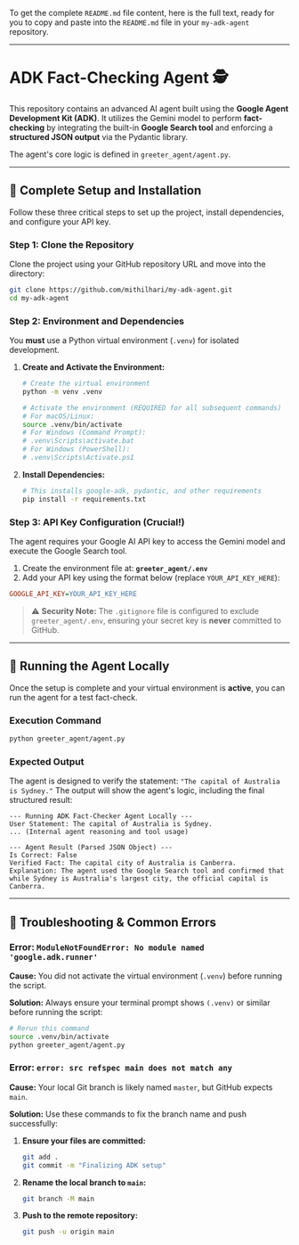 To get the complete `README.md` file content, here is the full text, ready for you to copy and paste into the `README.md` file in your `my-adk-agent` repository.

-----

# ADK Fact-Checking Agent 🕵️

This repository contains an advanced AI agent built using the **Google Agent Development Kit (ADK)**. It utilizes the Gemini model to perform **fact-checking** by integrating the built-in **Google Search tool** and enforcing a **structured JSON output** via the Pydantic library.

The agent's core logic is defined in `greeter_agent/agent.py`.

-----

## 🚀 Complete Setup and Installation

Follow these three critical steps to set up the project, install dependencies, and configure your API key.

### Step 1: Clone the Repository

Clone the project using your GitHub repository URL and move into the directory:

```bash
git clone https://github.com/mithilhari/my-adk-agent.git
cd my-adk-agent
```

### Step 2: Environment and Dependencies

You **must** use a Python virtual environment (`.venv`) for isolated development.

1.  **Create and Activate the Environment:**

    ```bash
    # Create the virtual environment
    python -m venv .venv

    # Activate the environment (REQUIRED for all subsequent commands)
    # For macOS/Linux:
    source .venv/bin/activate
    # For Windows (Command Prompt):
    # .venv\Scripts\activate.bat
    # For Windows (PowerShell):
    # .venv\Scripts\Activate.ps1
    ```

2.  **Install Dependencies:**

    ```bash
    # This installs google-adk, pydantic, and other requirements
    pip install -r requirements.txt
    ```

### Step 3: API Key Configuration (Crucial\!)

The agent requires your Google AI API key to access the Gemini model and execute the Google Search tool.

1.  Create the environment file at: **`greeter_agent/.env`**
2.  Add your API key using the format below (replace `YOUR_API_KEY_HERE`):

<!-- end list -->

```ini
GOOGLE_API_KEY=YOUR_API_KEY_HERE
```

> ⚠️ **Security Note:** The `.gitignore` file is configured to exclude `greeter_agent/.env`, ensuring your secret key is **never** committed to GitHub.

-----

## 🧪 Running the Agent Locally

Once the setup is complete and your virtual environment is **active**, you can run the agent for a test fact-check.

### Execution Command

```bash
python greeter_agent/agent.py
```

### Expected Output

The agent is designed to verify the statement: `"The capital of Australia is Sydney."` The output will show the agent's logic, including the final structured result:

```
--- Running ADK Fact-Checker Agent Locally ---
User Statement: The capital of Australia is Sydney.
... (Internal agent reasoning and tool usage)

--- Agent Result (Parsed JSON Object) ---
Is Correct: False
Verified Fact: The capital city of Australia is Canberra.
Explanation: The agent used the Google Search tool and confirmed that while Sydney is Australia's largest city, the official capital is Canberra.
```

-----

## 🛑 Troubleshooting & Common Errors

### Error: `ModuleNotFoundError: No module named 'google.adk.runner'`

**Cause:** You did not activate the virtual environment (`.venv`) before running the script.

**Solution:** Always ensure your terminal prompt shows `(.venv)` or similar before running the script:

```bash
# Rerun this command
source .venv/bin/activate
python greeter_agent/agent.py
```

### Error: `error: src refspec main does not match any`

**Cause:** Your local Git branch is likely named `master`, but GitHub expects `main`.

**Solution:** Use these commands to fix the branch name and push successfully:

1.  **Ensure your files are committed:**

    ```bash
    git add .
    git commit -m "Finalizing ADK setup"
    ```

2.  **Rename the local branch to `main`:**

    ```bash
    git branch -M main
    ```

3.  **Push to the remote repository:**

    ```bash
    git push -u origin main
    ```
